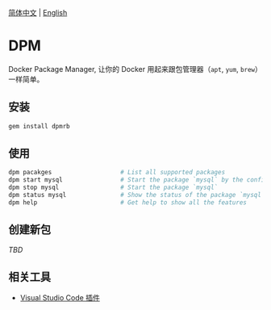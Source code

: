[简体中文](README.md) | [English](README.en-US.md)

# DPM

Docker Package Manager, 让你的 Docker 用起来跟包管理器（`apt`, `yum`, `brew`）一样简单。

## 安装

```bash
gem install dpmrb
```

## 使用

```bash
dpm pacakges                   # List all supported packages
dpm start mysql                # Start the package `mysql` by the config `packages/mysql.yml`
dpm stop mysql                 # Start the package `mysql`
dpm status mysql               # Show the status of the package `mysql`
dpm help                       # Get help to show all the features
```

## 创建新包

*TBD*

## 相关工具

- [Visual Studio Code 插件](https://marketplace.visualstudio.com/items?itemName=UoooBarry.dpm-vscode)
